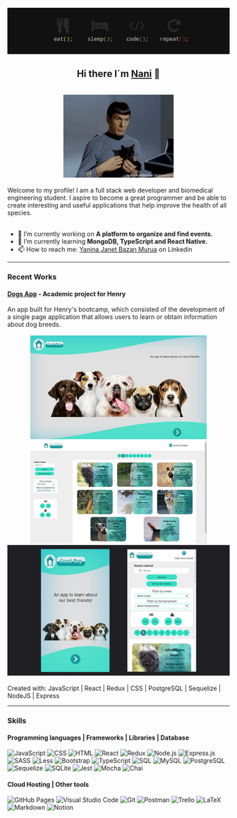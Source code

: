 ![Banner](./images/banner.jpg)

<h2 align="center"> Hi there I´m <a href="https://nanibm.github.io/NaniBMPortfolio/" target="_blank">Nani</a> 👋</h2>

<div align="center"><br /><img src="./images/Spock.gif" width="250"/><br /></div>
<br />
Welcome to my profile! I am a full stack web developer and biomedical engineering student. I aspire to become a great programmer and be able to create interesting and useful applications that help improve the health of all species.
<br />
<br />



- 🔭 I’m currently working on  **A platform to organize and find events.**
- 🌱 I’m currently learning **MongoDB, TypeScript and React Native.**
- 📫 How to reach me: <a href="https://www.linkedin.com/in/yaninabazanmurua/" target="_blank">Yanina Janet Bazan Murua</a> on Linkedin

<hr />

### Recent Works
<h4> <a href="https://github.com/NaniBM/DogAppPI" target="_blank">Dogs App</a> - Academic project for Henry</h4>
An app built for Henry's bootcamp, which consisted of the development of a single page application that allows users to learn or obtain information about dog breeds.
<div align="center"><br /><img src="./images/Projects/DogsApp/01.jpg" width="400px"/> 
  <img  src="./images/Projects/DogsApp/02.jpg" width="400"/>
  <img src="./images/Projects/DogsApp/05.jpg" width="800"/>
  <br /></div>
<br />
Created with: JavaScript | React | Redux | CSS | PostgreSQL | Sequelize | NodeJS | Express


<hr />

### Skills

<h4>Programming languages | Frameworks | Libraries | Database</h4>
<p>
  <img alt="JavaScript" src="https://img.shields.io/badge/JavaScript-F7DF1E.svg?logo=javascript&logoColor=black">
  <img alt="CSS" src="https://img.shields.io/badge/CSS-1572B6.svg?logo=css3&logoColor=white">
  <img alt="HTML" src="https://img.shields.io/badge/HTML-E34F26.svg?logo=html5&logoColor=white">
  <img alt="React" src="https://img.shields.io/badge/React-20232a.svg?logo=react&logoColor=%2361DAFB">
  <img alt="Redux" src="https://img.shields.io/badge/Redux-764ABC.svg?logo=redux&logoColor=%764ABC">
  <img alt="Node.js" src="https://img.shields.io/badge/Node.js-43853D.svg?logo=node.js&logoColor=white">
  <img alt="Express.js" src="https://img.shields.io/badge/Express.js-404d59.svg?logo=express&logoColor=white">
  <img alt="SASS" src="https://img.shields.io/badge/Sass-hotpink.svg?logo=SASS&logoColor=white">  
  <img alt="Less" src="https://img.shields.io/badge/Less-1D365D.svg?logo=SASS">  
  <img alt="Bootstrap" src="https://img.shields.io/badge/Bootstrap-7952B3.svg?logo=bootstrap&logoColor=white">
  <img alt="TypeScript" src="https://img.shields.io/badge/TypeScript-007ACC.svg?logo=typescript&logoColor=white">
  <img alt="SQL" src="https://custom-icon-badges.herokuapp.com/badge/SQL-025E8C.svg?logo=database&logoColor=white">
  <img alt="MySQL" src="https://img.shields.io/badge/MySQL-00f.svg?logo=mysql&logoColor=white">
  <img alt="PostgreSQL" src ="https://img.shields.io/badge/PostgreSQL-316192.svg?logo=postgresql&logoColor=white">
  <img alt="Sequelize" src ="https://img.shields.io/badge/Sequelize-52B0E7.svg?logo=Sequelize&logoColor=white">
  <img alt="SQLite" src ="https://img.shields.io/badge/SQLite-07405e.svg?logo=sqlite&logoColor=white">
  <img alt="Jest" src="https://img.shields.io/badge/Jest-C21325.svg?logo=jest&logoColor=white">
  <img alt="Mocha" src="https://img.shields.io/badge/Mocha-8D6748.svg?logo=Mocha&logoColor=white">
  <img alt="Chai" src="https://img.shields.io/badge/Chai-A30701.svg?logo=Chai&logoColor=white">
   
</p>

<h4> Cloud Hosting | Other tools </h4>
<p>
  <img alt="GitHub Pages" src="https://img.shields.io/badge/GitHub%20Pages-327FC7.svg?logo=github&logoColor=white">
  <img alt="Visual Studio Code" src="https://img.shields.io/badge/Visual%20Studio%20Code-0078d7.svg?logo=visual-studio-code&logoColor=white">
  <img alt="Git" src="https://img.shields.io/badge/Git-F05033.svg?logo=git&logoColor=white">
  <img alt="Postman" src="https://img.shields.io/badge/Postman-FF6C37?logo=postman&logoColor=white">
  <img alt="Trello" src="https://img.shields.io/badge/Trello-0052CC.svg?logo=Trello&logoColor=white">  
  <img alt="LaTeX" src="https://img.shields.io/badge/LaTeX-008080.svg?logo=LaTeX&logoColor=white">
  <img alt="Markdown" src="https://img.shields.io/badge/Markdown-000000.svg?logo=markdown&logoColor=white">
  <img alt="Notion" src="https://img.shields.io/badge/Notion-010101.svg?logo=notion&logoColor=white"> 
</p>
<!--
**NaniBM/NaniBM** is a ✨ _special_ ✨ repository because its `README.md` (this file) appears on your GitHub profile.

Here are some ideas to get you started:

- 🔭 I’m currently working on ...
- 🌱 I’m currently learning ...
- 👯 I’m looking to collaborate on ...
- 🤔 I’m looking for help with ...
- 💬 Ask me about ...
- 📫 How to reach me: ...
- 😄 Pronouns: ...
- ⚡ Fun fact: ...
-->
